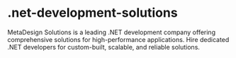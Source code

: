 # .net-development-solutions
MetaDesign Solutions is a leading .NET development company offering comprehensive solutions for high-performance applications. Hire dedicated .NET developers for custom-built, scalable, and reliable solutions.
